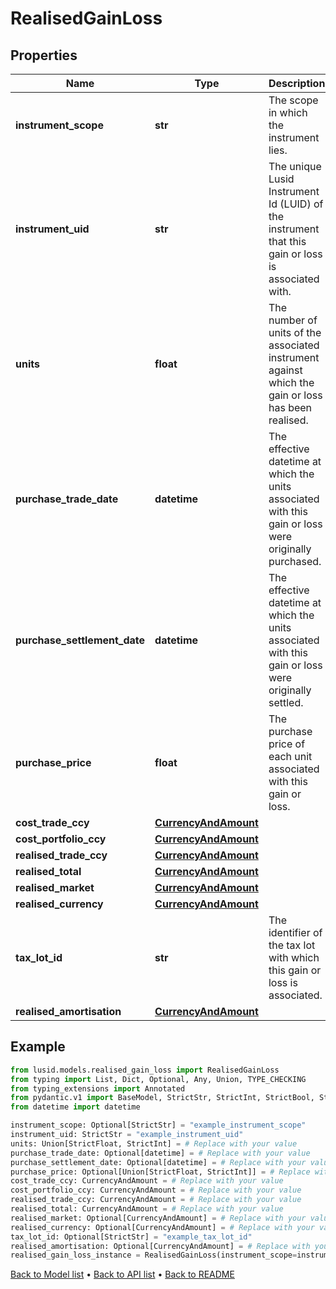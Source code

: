 # RealisedGainLoss

## Properties
Name | Type | Description | Notes
------------ | ------------- | ------------- | -------------
**instrument_scope** | **str** | The scope in which the instrument lies. | [optional] 
**instrument_uid** | **str** | The unique Lusid Instrument Id (LUID) of the instrument that this gain or loss is associated with. | 
**units** | **float** | The number of units of the associated instrument against which the gain or loss has been realised. | 
**purchase_trade_date** | **datetime** | The effective datetime at which the units associated with this gain or loss were originally purchased. | [optional] [readonly] 
**purchase_settlement_date** | **datetime** | The effective datetime at which the units associated with this gain or loss were originally settled. | [optional] [readonly] 
**purchase_price** | **float** | The purchase price of each unit associated with this gain or loss. | [optional] 
**cost_trade_ccy** | [**CurrencyAndAmount**](CurrencyAndAmount.md) |  | 
**cost_portfolio_ccy** | [**CurrencyAndAmount**](CurrencyAndAmount.md) |  | 
**realised_trade_ccy** | [**CurrencyAndAmount**](CurrencyAndAmount.md) |  | 
**realised_total** | [**CurrencyAndAmount**](CurrencyAndAmount.md) |  | 
**realised_market** | [**CurrencyAndAmount**](CurrencyAndAmount.md) |  | [optional] 
**realised_currency** | [**CurrencyAndAmount**](CurrencyAndAmount.md) |  | [optional] 
**tax_lot_id** | **str** | The identifier of the tax lot with which this gain or loss is associated. | [optional] 
**realised_amortisation** | [**CurrencyAndAmount**](CurrencyAndAmount.md) |  | [optional] 
## Example

```python
from lusid.models.realised_gain_loss import RealisedGainLoss
from typing import List, Dict, Optional, Any, Union, TYPE_CHECKING
from typing_extensions import Annotated
from pydantic.v1 import BaseModel, StrictStr, StrictInt, StrictBool, StrictFloat, StrictBytes, Field, validator, ValidationError, conlist, constr
from datetime import datetime

instrument_scope: Optional[StrictStr] = "example_instrument_scope"
instrument_uid: StrictStr = "example_instrument_uid"
units: Union[StrictFloat, StrictInt] = # Replace with your value
purchase_trade_date: Optional[datetime] = # Replace with your value
purchase_settlement_date: Optional[datetime] = # Replace with your value
purchase_price: Optional[Union[StrictFloat, StrictInt]] = # Replace with your value
cost_trade_ccy: CurrencyAndAmount = # Replace with your value
cost_portfolio_ccy: CurrencyAndAmount = # Replace with your value
realised_trade_ccy: CurrencyAndAmount = # Replace with your value
realised_total: CurrencyAndAmount = # Replace with your value
realised_market: Optional[CurrencyAndAmount] = # Replace with your value
realised_currency: Optional[CurrencyAndAmount] = # Replace with your value
tax_lot_id: Optional[StrictStr] = "example_tax_lot_id"
realised_amortisation: Optional[CurrencyAndAmount] = # Replace with your value
realised_gain_loss_instance = RealisedGainLoss(instrument_scope=instrument_scope, instrument_uid=instrument_uid, units=units, purchase_trade_date=purchase_trade_date, purchase_settlement_date=purchase_settlement_date, purchase_price=purchase_price, cost_trade_ccy=cost_trade_ccy, cost_portfolio_ccy=cost_portfolio_ccy, realised_trade_ccy=realised_trade_ccy, realised_total=realised_total, realised_market=realised_market, realised_currency=realised_currency, tax_lot_id=tax_lot_id, realised_amortisation=realised_amortisation)

```

[Back to Model list](../README.md#documentation-for-models) &#8226; [Back to API list](../README.md#documentation-for-api-endpoints) &#8226; [Back to README](../README.md)

